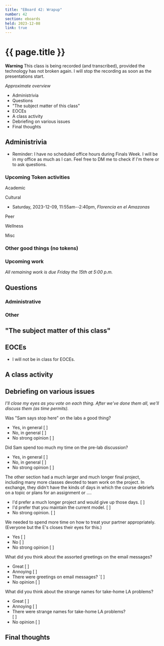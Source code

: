 ```yaml
---
title: "EBoard 42: Wrapup"
number: 42
section: eboards
held: 2023-12-08
link: true
---
```

# {{ page.title }}

**Warning** This class is being recorded (and transcribed), provided the technology has not broken again. I will stop the recording as soon as the presentations start.

_Approximate overview_

* Administrivia
* Questions
* "The subject matter of this class"
* EOCEs
* A class activity
* Debriefing on various issues
* Final thoughts

Administrivia
-------------

* Reminder: I have no scheduled office hours during Finals Week. I will 
  be in my office as much as I can. Feel free to DM me to check if I'm 
  there or to ask questions.

### Upcoming Token activities

Academic

Cultural

* Saturday, 2023-12-09, 11:55am--2:40pm, _Florencia en el Amazonas_

Peer

Wellness

Misc

### Other good things (no tokens)

### Upcoming work

_All remaining work is due Friday the 15th at 5:00 p.m._

Questions
---------

### Administrative

### Other

"The subject matter of this class"
----------------------------------

EOCEs
-----

* I will not be in class for EOCEs.

A class activity
----------------

Debriefing on various issues
----------------------------

_I'll close my eyes as you vote on each thing. After we've done them
all, we'll discuss them (as time permits)._

Was "Sam says stop here" on the labs a good thing?

* Yes, in general       [  ]
* No, in general        [  ]
* No strong opinion     [  ]

Did Sam spend too much my time on the pre-lab discussion?

* Yes, in general       [  ]
* No, in general        [  ]
* No strong opinion     [  ]

The other section had a much larger and much longer final project,
including many more classes devoted to team work on the project.
In exchange, they didn't have the kinds of days in which the course
debriefs on a topic or plans for an assignment or ....

* I'd prefer a much longer project and would give up those days.
                        [  ]
* I'd prefer that you maintain the current model.
                        [  ]
* No strong opinion.    [  ]

We needed to spend more time on how to treat your partner appropriately.
(Everyone but the E's closes their eyes for this.)

* Yes                   [  ]
* No                    [  ]
* No strong opinion     [  ]

What did you think about the assorted greetings on the email messages?

* Great         [  ]
* Annoying      [  ]
* There were greetings on email messages?
               `[  ]
* No opinion    [  ]

What did you think about the strange names for take-home LA problems?

* Great         [  ]
* Annoying      [  ]
* There were strange names for take-home LA problems?   
                [  ]
* No opinion    [  ]

Final thoughts
--------------


